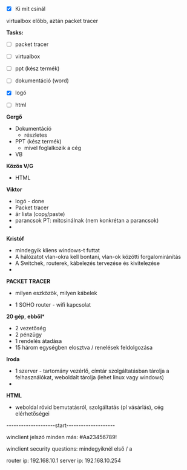 - [x] Ki mit csinál


virtualbox előbb, aztán packet tracer





**Tasks:**
- [ ] packet tracer
- [ ] virtualbox
- [ ] ppt (kész termék)
- [ ] dokumentáció (word)
- [x] logó
- [ ] html



**Gergő**
- Dokumentáció
	- részletes
- PPT (kész termék)
	- mivel foglalkozik a cég
- VB


**Közös V/G**
- HTML


**Viktor**
- logó - done
- Packet tracer
- ár lista (copy/paste)
- parancsok PT: mitcsinálnak (nem konkrétan a parancsok)
- 


**Kristóf**





- mindegyik kliens windows-t futtat
- A hálózatot vlan-okra kell bontani, vlan-ok közötti forgalomiránítás
- A Switchek, routerek, kábelezés tervezése és kivitelezése
- 


**PACKET TRACER**

- milyen eszközök, milyen kábelek


- 1 SOHO router - wifi kapcsolat

**20 gép**, **ebből***
- 2 vezetőség
- 2 pénzügy
- 1 rendelés átadása
- 15 három egységben elosztva / renelések feldolgozása



**Iroda**
- 1 szerver - tartomány vezérlő, címtár szolgáltatásban tárolja a felhasználókat, weboldalt tárolja (lehet linux vagy windows)
- 



**HTML**

- weboldal rövid bemutatásról, szolgáltatás (pl vásárlás), cég elérhetőségei








--------------------start--------------------

winclient jelszó
minden más: #Aa23456789!

winclient security questions: mindegyiknél első / a


router ip: 192.168.10.1
server ip: 192.168.10.254
